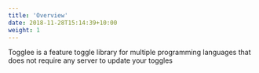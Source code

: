 ```yaml
---
title: 'Overview'
date: 2018-11-28T15:14:39+10:00
weight: 1
---
```


Togglee is a feature toggle library for multiple programming languages that does not require any server to update your toggles
